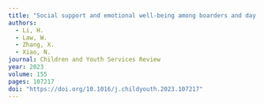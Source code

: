 ```yaml
---
title: "Social support and emotional well-being among boarders and day school students: A two-wave longitudinal study"
authors:
  - Li, H.
  - Law, W.
  - Zhang, X.
  - Xiao, N.
journal: Children and Youth Services Review
year: 2023
volume: 155
pages: 107217
doi: "https://doi.org/10.1016/j.childyouth.2023.107217"
---
```

